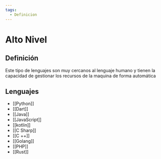 ```yaml
---
tags:
  - Definicion
---
```

# Alto Nivel

## Definición 

Este tipo de lenguajes son muy cercanos al lenguaje humano y tienen la capacidad de gestionar los recursos de la maquina de forma automática

## Lenguajes

+ [[Python]]
+ [[Dart]]
+ [[Java]]
+ [[JavaScript]]
+ [[kotlin]]
+ [[C Sharp]]
+ [[C ++]]
+ [[Golang]]
+ [[PHP]]
+ [[Rust]]